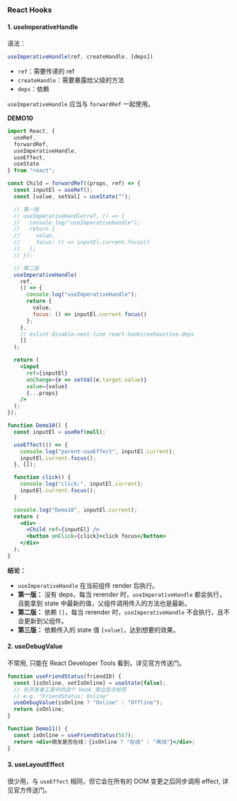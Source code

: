### React Hooks

#### 1. useImperativeHandle
语法：
```jsx
useImperativeHandle(ref, createHandle, [deps])
```
- `ref`：需要传递的 ref
- `createHandle`：需要暴露给父级的方法
- `deps`：依赖

`useImperativeHandle` 应当与 `forwardRef` 一起使用。

**DEMO10**
```jsx
import React, {
  useRef,
  forwardRef,
  useImperativeHandle,
  useEffect,
  useState
} from "react";

const Child = forwardRef((props, ref) => {
  const inputEl = useRef();
  const [value, setVal] = useState("");

  // 第一版
  // useImperativeHandle(ref, () => {
  //   console.log("useImperativeHandle");
  //   return {
  //     value,
  //     focus: () => inputEl.current.focus()
  //   };
  // });

  // 第二版
  useImperativeHandle(
    ref,
    () => {
      console.log("useImperativeHandle");
      return {
        value,
        focus: () => inputEl.current.focus()
      };
    },
    // eslint-disable-next-line react-hooks/exhaustive-deps
    []
  );

  return (
    <input
      ref={inputEl}
      onChange={e => setVal(e.target.value)}
      value={value}
      {...props}
    />
  );
});

function Demo10() {
  const inputEl = useRef(null);

  useEffect(() => {
    console.log("parent-useEffect", inputEl.current);
    inputEl.current.focus();
  }, []);

  function click() {
    console.log("click:", inputEl.current);
    inputEl.current.focus();
  }

  console.log("Demo10", inputEl.current);
  return (
    <div>
      <Child ref={inputEl} />
      <button onClick={click}>click focus</button>
    </div>
  );
}
```

**结论：**
- `useImperativeHandle` 在当前组件 render 后执行。
- **第一版：** 没有 deps，每当 rerender 时，`useImperativeHandle` 都会执行，且能拿到 state 中最新的值，父组件调用传入的方法也是最新。
- **第二版：** 依赖 `[]`，每当 rerender 时，`useImperativeHandle` 不会执行，且不会更新到父组件。
- **第三版：** 依赖传入的 state 值 `[value]`，达到想要的效果。

#### 2. useDebugValue
不常用, 只能在 React Developer Tools 看到，详见官方传送门。
```jsx
function useFriendStatus(friendID) {
  const [isOnline, setIsOnline] = useState(false);
  // 在开发者工具中的这个 Hook 旁边显示标签
  // e.g. "FriendStatus: Online"
  useDebugValue(isOnline ? "Online" : "Offline");
  return isOnline;
}

function Demo11() {
  const isOnline = useFriendStatus(567);
  return <div>朋友是否在线：{isOnline ? "在线" : "离线"}</div>;
}
```

#### 3. useLayoutEffect
很少用，与 `useEffect` 相同，但它会在所有的 DOM 变更之后同步调用 effect, 详见官方传送门。
